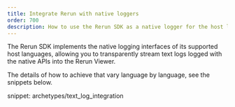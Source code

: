 ```yaml
---
title: Integrate Rerun with native loggers
order: 700
description: How to use the Rerun SDK as a native logger for the host language
---
```


The Rerun SDK implements the native logging interfaces of its supported host languages, allowing you to transparently stream text logs logged with the native APIs into the Rerun Viewer.

The details of how to achieve that vary language by language, see the snippets below.

snippet: archetypes/text_log_integration

<picture>
  <img src="https://static.rerun.io/text_log_integration/9737d0c986325802a9885499d6fcc773b1736488/full.png" alt="">
  <source media="(max-width: 480px)" srcset="https://static.rerun.io/text_log_integration/9737d0c986325802a9885499d6fcc773b1736488/480w.png">
  <source media="(max-width: 768px)" srcset="https://static.rerun.io/text_log_integration/9737d0c986325802a9885499d6fcc773b1736488/768w.png">
  <source media="(max-width: 1024px)" srcset="https://static.rerun.io/text_log_integration/9737d0c986325802a9885499d6fcc773b1736488/1024w.png">
  <source media="(max-width: 1200px)" srcset="https://static.rerun.io/text_log_integration/9737d0c986325802a9885499d6fcc773b1736488/1200w.png">
</picture>
